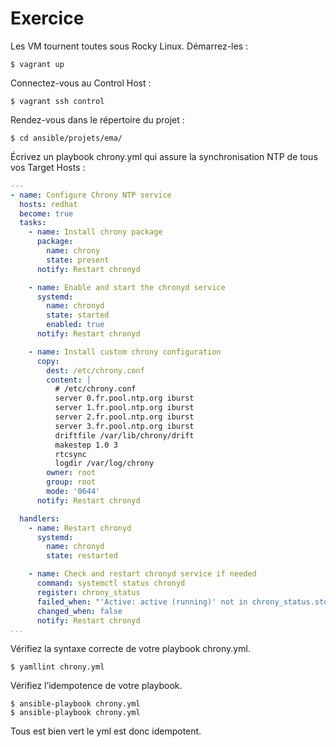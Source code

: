 # Exercice

Les VM tournent toutes sous Rocky Linux. Démarrez-les :

```$ vagrant up```

Connectez-vous au Control Host :

```$ vagrant ssh control```

Rendez-vous dans le répertoire du projet :

```$ cd ansible/projets/ema/```

Écrivez un playbook chrony.yml qui assure la synchronisation NTP de tous vos Target Hosts :

```yml
---
- name: Configure Chrony NTP service
  hosts: redhat
  become: true
  tasks:
    - name: Install chrony package
      package:
        name: chrony
        state: present
      notify: Restart chronyd

    - name: Enable and start the chronyd service
      systemd:
        name: chronyd
        state: started
        enabled: true
      notify: Restart chronyd

    - name: Install custom chrony configuration
      copy:
        dest: /etc/chrony.conf
        content: |
          # /etc/chrony.conf
          server 0.fr.pool.ntp.org iburst
          server 1.fr.pool.ntp.org iburst
          server 2.fr.pool.ntp.org iburst
          server 3.fr.pool.ntp.org iburst
          driftfile /var/lib/chrony/drift
          makestep 1.0 3
          rtcsync
          logdir /var/log/chrony
        owner: root
        group: root
        mode: '0644'
      notify: Restart chronyd

  handlers:
    - name: Restart chronyd
      systemd:
        name: chronyd
        state: restarted

    - name: Check and restart chronyd service if needed
      command: systemctl status chronyd
      register: chrony_status
      failed_when: "'Active: active (running)' not in chrony_status.stdout"
      changed_when: false
      notify: Restart chronyd
...
```
Vérifiez la syntaxe correcte de votre playbook chrony.yml.

```$ yamllint chrony.yml```

Vérifiez l’idempotence de votre playbook.
```
$ ansible-playbook chrony.yml
$ ansible-playbook chrony.yml
```
Tous est bien vert le yml est donc idempotent.


